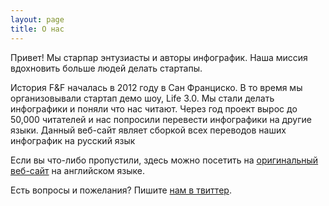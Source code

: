 ```yaml
---
layout: page
title: О нас
---
```


<p class="message">
  Привет! Мы старпар энтузиасты и авторы инфографик. Наша миссия вдохновить больше людей делать стартапы.
</p>


История F&F началась в 2012 году в Сан Франциско. В то время мы организовывали стартап демо шоу, Life 3.0. Мы стали делать инфографики и поняли что нас читают.
Через год проект вырос до 50,000 читателей и нас попросили перевести инфографики на другие языки. Данный веб-сайт являет сборкой всех переводов наших инфографик на русский язык

Если вы что-либо пропустили, здесь можно посетить на [оригинальный веб-сайт](https://fundersandfounders.com) на английском языке.

Есть вопросы и пожелания? Пишите [нам в твиттер](https://twitter.com/fundersfounders).



